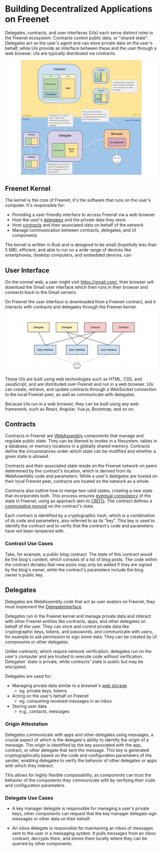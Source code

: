 # Building Decentralized Applications on Freenet

Delegates, contracts, and user interfaces (UIs) each serve distinct roles in the
Freenet ecosystem. Contracts control public data, or "shared state". Delegates
act as the user's agent and can store private data on the user's behalf, while
UIs provide an interface between these and the user through a web browser. UIs
are typically distributed via contracts.

![Architectural Primitives Diagram](components.svg)

## Freenet Kernel

The kernel is the core of Freenet, it's the software that runs on the user's
computer. It's responsible for:

* Providing a user-friendly interface to access Freenet via a web browser
* Host the user's [delegates](#delegates) and the private data they store
* Host [contracts](#contracts) and their associated data on behalf of the network
* Manage communication between contracts, delegates, and UI components

The kernel is written in Rust and is designed to be small (hopefully less than 5
MB), efficient, and able to run on a wide range of devices like smartphones, desktop
computers, and embedded devices.
can 
## User Interface

On the normal web, a user might visit https://gmail.com/, their browser
will download the Gmail user interface which then runs in their browser and connects
back to the Gmail servers. 

On Freenet the user interface is downloaded from a Freenet contract, and it
interacts with contracts and delegates through the Freenet kernel.

![Delegate, Contrat, and UI Diagram](ui_delegate_contract.svg)

These UIs are built using web technologies such as HTML, CSS, and JavaScript,
and are distributed over Freenet and run in a web browser. UIs can create,
retrieve, and update contracts through a WebSocket connection to the local
Freenet peer, as well as communicate with delegates. 

Because UIs run in a web browser, they can be built using any web framework,
such as React, Angular, Vue.js, Bootstrap, and so on. 


## Contracts

Contracts in Freenet are [WebAssembly](https://webassembly.org) components that
manage and regulate public state. They can be likened to inodes in a filesystem,
tables in a database, or memory locations in a globally shared memory. Contracts
define the circumstances under which state can be modified and whether a given
state is allowed.

Contracts and their associated state reside on the Freenet network on peers
determined by the contract's location, which is derived from its WebAssembly
code and parameters. While a user's delegates are hosted on their local Freenet
peer, contracts are hosted on the network as a whole.

Contracts also outline how to merge two valid states, creating a new state that
incorporates both. This process ensures [eventual
consistency](https://en.wikipedia.org/wiki/Eventual_consistency) of the state in
Freenet, using an approach akin to
[CRDTs](https://en.wikipedia.org/wiki/Conflict-free_replicated_data_type). The contract
defines a [commutative monoid](https://en.wikipedia.org/wiki/Monoid#Commutative_monoid)
on the contract's state.

Each contract is identified by a cryptographic hash, which is a combination of
its code and parameters, also referred to as its "key". This key is used to
identify the contract and to verify that the contract's code and parameters have
not been tampered with.

### Contract Use Cases

Take, for example, a public blog contract. The state of this contract would be
the blog's content, which consists of a list of blog posts. The code within the
contract dictates that new posts may only be added if they are signed by the
blog's owner, while the contract's parameters include the blog owner's public
key.


## Delegates

Delegates are WebAssembly code that act as user avatars on Freenet, they
must implement the [DelegateInterface](https://github.com/freenet/locutus/blob/b1e59528eaeba31c7f09881594d19347de60e8cd/crates/locutus-stdlib/src/delegate_interface.rs#L121).

Delegates run in the Freenet kernel and manage private data and interact with
other Freenet entities like contracts, apps, and other delegates on behalf of
the user. They can store and control private data like cryptographic keys,
tokens, and passwords, and communicate with users, for example to ask permission
to sign some data. They can be created by UI components or other delegates.

Unlike contracts, which require network verification, delegates run on the
user's computer and are trusted to execute code without verification. Delegates'
state is private, while contracts' state is public but may be encrypted.

Delegates are used for:
- Managing private data similar to a browser's [web
  storage](https://en.wikipedia.org/wiki/Web_storage)
  - eg. private keys, tokens
- Acting on the user's behalf on Freenet
  - eg. consuming received messages in an inbox
- Storing user data
  - e.g., contacts, messages

### Origin Attestation

Delegates communicate with apps and other delegates using messages, a crucial
aspect of which is the delegate's ability to identify the origin of a message.
The origin is identified by the key associated with the app, contract, or other
delegate that sent the message. This key is generated cryptographically based on
the code and configuration parameters of the sender, enabling delegates to
verify the behavior of other delegates or apps with which they interact.

This allows for highly flexible composability, as components can trust the
behavior of the components they communicate with by verifying their code and
configuration parameters.

### Delegate Use Cases

* A key manager delegate is responsible for managing a user's private keys,
  other components can request that the key manager delegate sign messages
  or other data on their behalf.

* An inbox delegate is responsible for maintaining an inbox of messages sent to
  the user in a messaging system. It pulls messages from an inbox contract,
  decrypts them, and stores them locally where they can be queried by other
  components.
